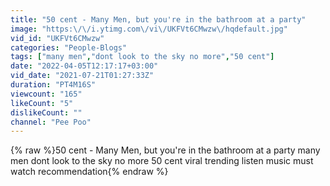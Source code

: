 ```yaml
---
title: "50 cent - Many Men, but you're in the bathroom at a party"
image: "https:\/\/i.ytimg.com\/vi\/UKFVt6CMwzw\/hqdefault.jpg"
vid_id: "UKFVt6CMwzw"
categories: "People-Blogs"
tags: ["many men","dont look to the sky no more","50 cent"]
date: "2022-04-05T12:17:17+03:00"
vid_date: "2021-07-21T01:27:33Z"
duration: "PT4M16S"
viewcount: "165"
likeCount: "5"
dislikeCount: ""
channel: "Pee Poo"
---
```

{% raw %}50 cent - Many Men, but you're in the bathroom at a party many men dont look to the sky no more 50 cent viral trending listen music must watch recommendation{% endraw %}
